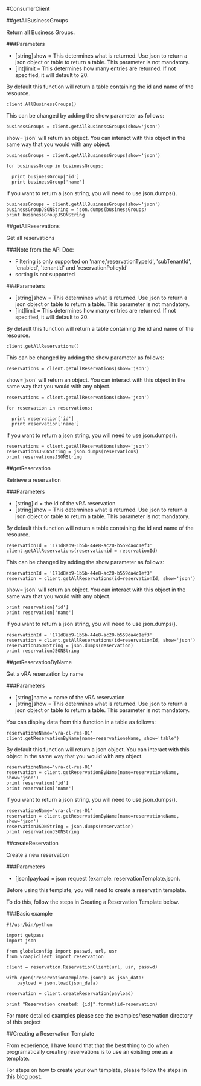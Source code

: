 #ConsumerClient

##getAllBusinessGroups

Return all Business Groups.

###Parameters
* [string]show = This determines what is returned. Use json to return a json object or
                    table to return a table. This parameter is not mandatory.
* [int]limit = This determines how many entries are returned. If not specified,
                    it will default to 20.

By default this function will return a table containing the id and name of the
resource.

```
client.AllBusinessGroups()
```

This can be changed by adding the show parameter as follows:

```
businessGroups = client.getAllBusinessGroups(show='json')
```

show='json' will return an object. You can interact with this object in the same way
that you would with any object.

```
businessGroups = client.getAllBusinessGroups(show='json')

for businessGroup in businessGroups:

  print businessGroup['id']
  print businessGroup['name']
```

If you want to return a json string, you will need to use json.dumps().

```
businessGroups = client.getAllBusinessGroups(show='json')
businessGroupJSONString = json.dumps(businessGroups)
print businessGroupJSONString
```

##getAllReservations  

Get all reservations

###Note from the API Doc:
* Filtering is only supported on 'name,'reservationTypeId', 'subTenantId', 'enabled', 'tenantId' and 'reservationPolicyId'
* sorting is not supported

###Parameters
* [string]show = This determines what is returned. Use json to return a json object or
                    table to return a table. This parameter is not mandatory.
* [int]limit = This determines how many entries are returned. If not specified,
                    it will default to 20.

By default this function will return a table containing the id and name of the
resource.

```
client.getAllReservations()
```

This can be changed by adding the show parameter as follows:

```
reservations = client.getAllReservations(show='json')
```

show='json' will return an object. You can interact with this object in the same way
that you would with any object.

```
reservations = client.getAllReservations(show='json')

for reservation in reservations:

  print reservation['id']
  print reservation['name']
```

If you want to return a json string, you will need to use json.dumps().

```
reservations = client.getAllReservations(show='json')
reservationsJSONString = json.dumps(reservations)
print reservationsJSONString
```

##getReservation

Retrieve a reservation

###Parameters
* [string]id = the id of the vRA reservation
* [string]show = This determines what is returned. Use json to return a json object or
                    table to return a table. This parameter is not mandatory.

By default this function will return a table containing the id and name of the resource.

```
reservationId = '171d8ab9-1b5b-44e8-ac20-b559da4c1ef3'
client.getAllReservations(reservationid = reservationId)
```

This can be changed by adding the show parameter as follows:

```
reservationId = '171d8ab9-1b5b-44e8-ac20-b559da4c1ef3'
reservation = client.getAllReservations(id=reservationId, show='json')
```

show='json' will return an object. You can interact with this object in the same way
that you would with any object.

```
print reservation['id']
print reservation['name']
```

If you want to return a json string, you will need to use json.dumps().

```
reservationId = '171d8ab9-1b5b-44e8-ac20-b559da4c1ef3'
reservation = client.getAllReservations(id=reservationId, show='json')
reservationJSONString = json.dumps(reservation)
print reservationJSONString
```

##getReservationByName

Get a vRA reservation by name

###Parameters
* [string]name = name of the vRA reservation
* [string]show = This determines what is returned. Use json to return a json object or
                    table to return a table. This parameter is not mandatory.

You can display data from this function in a table as follows:

```
reservationeName='vra-cl-res-01'
client.getReservationByName(name=reservationeName, show='table')
```

By default this function will return a json object. You can interact with this object in the same way
that you would with any object.

```
reservationeName='vra-cl-res-01'
reservation = client.getReservationByName(name=reservationeName, show='json')
print reservation['id']
print reservation['name']
```

If you want to return a json string, you will need to use json.dumps().

```
reservationeName='vra-cl-res-01'
reservation = client.getReservationByName(name=reservationeName, show='json')
reservationJSONString = json.dumps(reservation)
print reservationJSONString
```

##createReservation

Create a new reservation

###Parameters
* [json]payload = json request (example: reservationTemplate.json).

Before using this template, you will need to create a reservatin template.

To do this, follow the steps in Creating a Reservation Template below.

###Basic example
```
#!/usr/bin/python

import getpass
import json

from globalconfig import passwd, url, usr
from vraapiclient import reservation

client = reservation.ReservationClient(url, usr, passwd)

with open('reservationTemplate.json') as json_data:
    payload = json.load(json_data)

reservation = client.createReservation(payload)

print "Reservation created: {id}".format(id=reservation)
```

For more detailed examples please see the examples/reservation directory of this project

##Creating a Reservation Template

From experience, I have found that that the best thing to do when programatically creating
reservations is to use an existing one as a template.

For steps on how to create your own template, please follow the steps in [this blog post](http://www.craiggumbley.co.uk/2015/07/creating-vrealize-automation.html).
